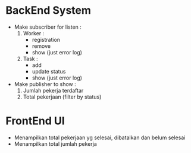 # BackEnd System
- Make subscriber for listen :
    1. Worker :
        - registration
        - remove
        - show (just error log)
    1. Task :
        - add
        - update status
        - show (just error log)
- Make publisher to show :
    1. Jumlah pekerja terdaftar
    1. Total pekerjaan (filter by status)

# FrontEnd UI
- Menampilkan total pekerjaan yg selesai, dibatalkan dan belum selesai 
- Menampilkan total jumlah pekerja